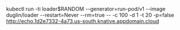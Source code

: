 kubectl run -ti loader$RANDOM --generator=run-pod/v1 --image duglin/loader --restart=Never --rm=true -- -c 100 -d 1 -t 20 -p=false http://echo.1d2e7332-4a73.us-south.knative.appdomain.cloud
